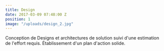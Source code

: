 ```yaml
---
title: Design
date: 2017-03-09 07:48:00 Z
position: 1
image: "/uploads/design_2.jpg"
---
```


Conception de Designs et architectures de solution suivi d'une estimation de l'effort requis. Établissement d'un plan d'action solide.